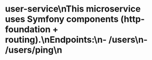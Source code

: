 # user-service\nThis microservice uses Symfony components (http-foundation + routing).\nEndpoints:\n- /users\n- /users/ping\n